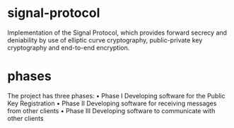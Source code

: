 # signal-protocol
Implementation of the Signal Protocol, which provides forward secrecy and deniability by use of elliptic curve cryptography, public-private key cryptography and end-to-end encryption.

# phases

The project has three phases:
• Phase I Developing software for the Public Key Registration
• Phase II Developing software for receiving messages from other clients
• Phase III Developing software to communicate with other clients
